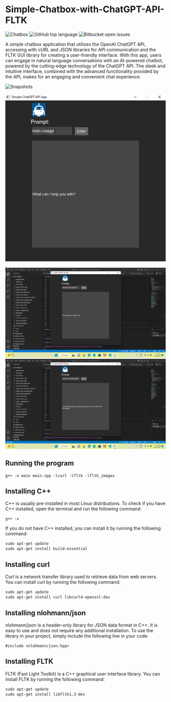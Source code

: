 # Simple-Chatbox-with-ChatGPT-API-FLTK
![Chatbox](https://img.shields.io/badge/chatbox-application-orange) ![GitHub top language](https://img.shields.io/github/languages/top/vonnogadas/Simple-Chatbox-with-ChatGPT-API-FLTK-?color=blue) ![Bitbucket open issues](https://img.shields.io/bitbucket/issues/vonnogadas/Simple-Chatbox-with-ChatGPT-API-FLTK-)

A simple chatbox application that utilizes the OpenAI ChatGPT API, accessing with cURL and JSON libraries for API communication and the FLTK GUI library for creating a user-friendly interface. With this app, users can engage in natural language conversations with an AI-powered chatbot, powered by the cutting-edge technology of the ChatGPT API. The sleek and intuitive interface, combined with the advanced functionality provided by the API, makes for an engaging and convenient chat experience.



![Snapshots](https://img.shields.io/badge/snapshots-6-brightgreen)

![ Preview ](https://github.com/vonnogadas/ChatGPT-FLTK-Simple-Chatbox/blob/5b244ac788f0fc0061328fb3a7b2f3221d5f2548/preview/npreview1.png) .
![ Preview ](https://github.com/vonnogadas/ChatGPT-FLTK-Simple-Chatbox/blob/1a5d5eca6394d256fcbcebd594b842fe27fdc6be/preview/npreview2.png)
![ Preview ](https://github.com/vonnogadas/ChatGPT-FLTK-Simple-Chatbox/blob/1a5d5eca6394d256fcbcebd594b842fe27fdc6be/preview/npreview3.png)

## Running the program
```
g++ -o main main.cpp -lcurl -lfltk -lfltk_images
```

## Installing C++
C++ is usually pre-installed in most Linux distributions. To check if you have C++ installed, open the terminal and run the following command:

```
g++ -v
```
If you do not have C++ installed, you can install it by running the following command:
```
sudo apt-get update
sudo apt-get install build-essential
```

## Installing curl
Curl is a network transfer library used to retrieve data from web servers. You can install curl by running the following command:
```
sudo apt-get update
sudo apt-get install curl libcurl4-openssl-dev
```

## Installing nlohmann/json
nlohmann/json is a header-only library for JSON data format in C++. It is easy to use and does not require any additional installation. To use the library in your project, simply include the following line in your code:
```
#include <nlohmann/json.hpp>
```

## Installing FLTK
FLTK (Fast Light Toolkit) is a C++ graphical user interface library. You can install FLTK by running the following command:
```
sudo apt-get update
sudo apt-get install libfltk1.3-dev
```
